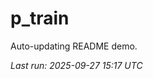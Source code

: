 # p_train

Auto-updating README demo.

<!--START_SECTION:status-->
_Last run: 2025-09-27 15:17 UTC_
<!--END_SECTION:status-->








































































































































































































































































































































































































































































































































































































































































































































































































































































































